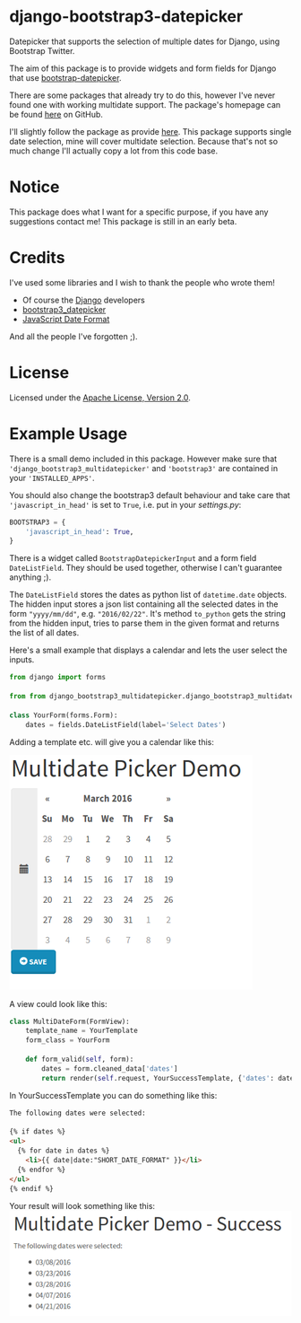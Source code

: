 # django-bootstrap3-datepicker
Datepicker that supports the selection of multiple dates for Django, using Bootstrap Twitter.

The aim of this package is to provide widgets and form fields for Django that use
[bootstrap-datepicker](http://bootstrap-datepicker.readthedocs.org/en/latest/index.html).

There are some packages that already try to do this, however I've never found one with working
multidate support.
The package's homepage can be found [here](https://github.com/FabianWe/django-bootstrap3-multidatepicker) on GitHub.

I'll slightly follow the package as provide [here](https://github.com/nkunihiko/django-bootstrap3-datetimepicker).
This package supports single date selection, mine will cover multidate selection.
Because that's not so much change I'll actually copy a lot from this code base.

# Notice
This package does what I want for a specific purpose, if you have any suggestions contact me!
This package is still in an early beta.

# Credits
I've used some libraries and I wish to thank the people who wrote them!
* Of course the [Django](https://www.djangoproject.com/) developers
* [bootstrap3_datepicker](http://bootstrap-datepicker.readthedocs.org/en/latest/index.html)
* [JavaScript Date Format](http://blog.stevenlevithan.com/archives/date-time-format)

And all the people I've forgotten ;).

# License
Licensed under the [Apache License, Version 2.0](http://www.apache.org/licenses/LICENSE-2.0).

# Example Usage
There is a small demo included in this package.
However make sure that `'django_bootstrap3_multidatepicker'` and `'bootstrap3'` are contained in your `'INSTALLED_APPS'`.

You should also change the bootstrap3 default behaviour and take care that `'javascript_in_head'` is set to `True`, i.e.
put in your *settings.py*:

```python
BOOTSTRAP3 = {
    'javascript_in_head': True,
}
```

There is a widget called `BootstrapDatepickerInput` and a form field `DateListField`.
They should be used together, otherwise I can't guarantee anything ;).

The `DateListField` stores the dates as python list of `datetime.date` objects.
The hidden input stores a json list containing all the selected dates in the form `"yyyy/mm/dd"`, e.g. `"2016/02/22"`.
It's method `to_python` gets the string from the hidden input, tries to parse them in the given format and returns the
list of all dates.

Here's a small example that displays a calendar and lets the user select the inputs.

```python
from django import forms

from from django_bootstrap3_multidatepicker.django_bootstrap3_multidatepicker import widgets, fields import widgets, fields

class YourForm(forms.Form):
    dates = fields.DateListField(label='Select Dates')
```

Adding a template etc. will give you a calendar like this:

![Example of the widget](doc/imgs/widget_example.png)

A view could look like this:

```python
class MultiDateForm(FormView):
    template_name = YourTemplate
    form_class = YourForm

    def form_valid(self, form):
        dates = form.cleaned_data['dates']
        return render(self.request, YourSuccessTemplate, {'dates': dates})
```

In YourSuccessTemplate you can do something like this:

```html
The following dates were selected:

{% if dates %}
<ul>
  {% for date in dates %}
    <li>{{ date|date:"SHORT_DATE_FORMAT" }}</li>
  {% endfor %}
</ul>
{% endif %}
```

Your result will look something like this:
![Success page](doc/imgs/success.png)
